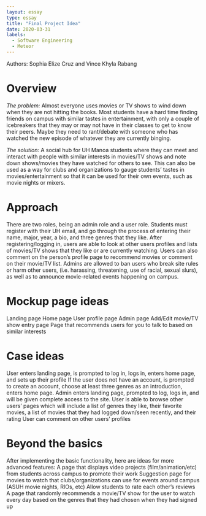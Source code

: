 ```yaml
---
layout: essay
type: essay
title: "Final Project Idea"
date: 2020-03-31
labels:
  - Software Engineering
  - Meteor
---
```

Authors: Sophia Elize Cruz and Vince Khyla Rabang

# Overview
*The problem:* Almost everyone uses movies or TV shows to wind down when they are not hitting the books. Most students have a hard time finding friends on campus with similar tastes in entertainment, with only a couple of icebreakers that they may or may not have in their classes to get to know their peers. Maybe they need to rant/debate with someone who has watched the new episode of whatever they are currently binging. 

*The solution:* A social hub for UH Manoa students where they can meet and interact with people with similar interests in movies/TV shows and note down shows/movies they have watched for others to see. This can also be used as a way for clubs and organizations to gauge students’ tastes in movies/entertainment so that it can be used for their own events, such as movie nights or mixers.

# Approach
There are two roles, being an admin role and a user role. Students must register with their UH email, and go through the process of entering their name, major, year, a bio, and three genres that they like. After registering/logging in, users are able to look at other users profiles and lists of movies/TV shows that they like or are currently watching. Users can also comment on the person’s profile page to recommend movies or comment on their movie/TV list. Admins are allowed to ban users who break site rules or harm other users, (i.e. harassing, threatening, use of racial, sexual slurs), as well as to announce movie-related events happening on campus. 

# Mockup page ideas
Landing page
Home page
User profile page
Admin page
Add/Edit movie/TV show entry page
Page that recommends users for you to talk to based on similar interests

# Case ideas
User enters landing page, is prompted to log in, logs in, enters home page, and sets up their profile
If the user does not have an account, is prompted to create an account, choose at least three genres as an introduction, enters home page.
Admin enters landing page, prompted to log, logs in, and will be given complete access to the site.
User is able to browse other users’ pages which will include a list of genres they like, their favorite movies, a list of movies that they had logged down/seen recently, and their rating
User can comment on other users’ profiles


# Beyond the basics
After implementing the basic functionality, here are ideas for more advanced features:
A page that displays video projects (film/animation/etc) from students across campus to promote their work
Suggestion page for movies to watch that clubs/organizations can use for events around campus (ASUH movie nights, RIOs, etc)
Allow students to rate each other’s reviews
A page that randomly recommends a movie/TV show for the user to watch every day based on the genres that they had chosen when they had signed up
